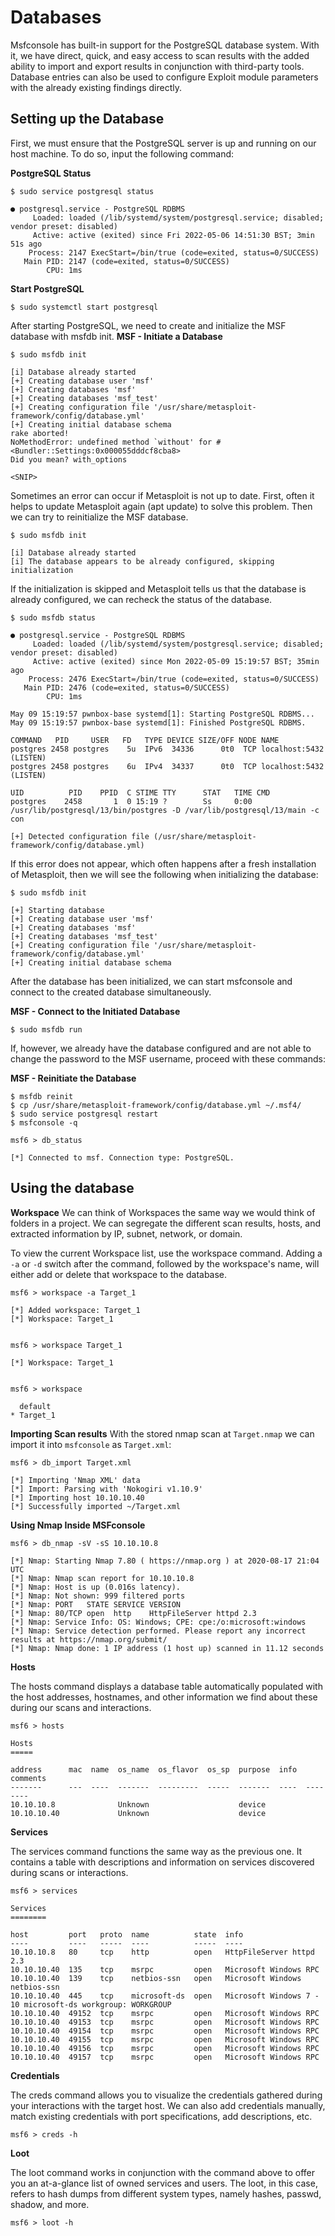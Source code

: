 # Databases
Msfconsole has built-in support for the PostgreSQL database system. With it, we have direct, quick, and easy access to scan results with the added ability to import and export results in conjunction with third-party tools. Database entries can also be used to configure Exploit module parameters with the already existing findings directly.
## Setting up the Database
First, we must ensure that the PostgreSQL server is up and running on our host machine. To do so, input the following command:

**PostgreSQL Status**
```
$ sudo service postgresql status

● postgresql.service - PostgreSQL RDBMS
     Loaded: loaded (/lib/systemd/system/postgresql.service; disabled; vendor preset: disabled)
     Active: active (exited) since Fri 2022-05-06 14:51:30 BST; 3min 51s ago
    Process: 2147 ExecStart=/bin/true (code=exited, status=0/SUCCESS)
   Main PID: 2147 (code=exited, status=0/SUCCESS)
        CPU: 1ms
```
**Start PostgreSQL**
```
$ sudo systemctl start postgresql
```
After starting PostgreSQL, we need to create and initialize the MSF database with msfdb init.
**MSF - Initiate a Database**
```
$ sudo msfdb init

[i] Database already started
[+] Creating database user 'msf'
[+] Creating databases 'msf'
[+] Creating databases 'msf_test'
[+] Creating configuration file '/usr/share/metasploit-framework/config/database.yml'
[+] Creating initial database schema
rake aborted!
NoMethodError: undefined method `without' for #<Bundler::Settings:0x000055dddcf8cba8>
Did you mean? with_options

<SNIP>
```
Sometimes an error can occur if Metasploit is not up to date. First, often it helps to update Metasploit again (apt update) to solve this problem. Then we can try to reinitialize the MSF database.
```
$ sudo msfdb init

[i] Database already started
[i] The database appears to be already configured, skipping initialization
```
If the initialization is skipped and Metasploit tells us that the database is already configured, we can recheck the status of the database.
```
$ sudo msfdb status

● postgresql.service - PostgreSQL RDBMS
     Loaded: loaded (/lib/systemd/system/postgresql.service; disabled; vendor preset: disabled)
     Active: active (exited) since Mon 2022-05-09 15:19:57 BST; 35min ago
    Process: 2476 ExecStart=/bin/true (code=exited, status=0/SUCCESS)
   Main PID: 2476 (code=exited, status=0/SUCCESS)
        CPU: 1ms

May 09 15:19:57 pwnbox-base systemd[1]: Starting PostgreSQL RDBMS...
May 09 15:19:57 pwnbox-base systemd[1]: Finished PostgreSQL RDBMS.

COMMAND   PID     USER   FD   TYPE DEVICE SIZE/OFF NODE NAME
postgres 2458 postgres    5u  IPv6  34336      0t0  TCP localhost:5432 (LISTEN)
postgres 2458 postgres    6u  IPv4  34337      0t0  TCP localhost:5432 (LISTEN)

UID          PID    PPID  C STIME TTY      STAT   TIME CMD
postgres    2458       1  0 15:19 ?        Ss     0:00 /usr/lib/postgresql/13/bin/postgres -D /var/lib/postgresql/13/main -c con

[+] Detected configuration file (/usr/share/metasploit-framework/config/database.yml)
```
If this error does not appear, which often happens after a fresh installation of Metasploit, then we will see the following when initializing the database:
```
$ sudo msfdb init

[+] Starting database
[+] Creating database user 'msf'
[+] Creating databases 'msf'
[+] Creating databases 'msf_test'
[+] Creating configuration file '/usr/share/metasploit-framework/config/database.yml'
[+] Creating initial database schema
```
After the database has been initialized, we can start msfconsole and connect to the created database simultaneously.

**MSF - Connect to the Initiated Database**
```
$ sudo msfdb run
```
If, however, we already have the database configured and are not able to change the password to the MSF username, proceed with these commands:

**MSF - Reinitiate the Database**
```
$ msfdb reinit
$ cp /usr/share/metasploit-framework/config/database.yml ~/.msf4/
$ sudo service postgresql restart
$ msfconsole -q

msf6 > db_status

[*] Connected to msf. Connection type: PostgreSQL.
```

## Using the database
**Workspace**
We can think of Workspaces the same way we would think of folders in a project. We can segregate the different scan results, hosts, and extracted information by IP, subnet, network, or domain.

To view the current Workspace list, use the workspace command. Adding a `-a` or `-d` switch after the command, followed by the workspace's name, will either add or delete that workspace to the database.
```
msf6 > workspace -a Target_1

[*] Added workspace: Target_1
[*] Workspace: Target_1


msf6 > workspace Target_1 

[*] Workspace: Target_1


msf6 > workspace

  default
* Target_1
```
**Importing Scan results**
With the stored nmap scan at `Target.nmap` we can import it into `msfconsole` as `Target.xml`:
```
msf6 > db_import Target.xml

[*] Importing 'Nmap XML' data
[*] Import: Parsing with 'Nokogiri v1.10.9'
[*] Importing host 10.10.10.40
[*] Successfully imported ~/Target.xml
```
**Using Nmap Inside MSFconsole**
```
msf6 > db_nmap -sV -sS 10.10.10.8

[*] Nmap: Starting Nmap 7.80 ( https://nmap.org ) at 2020-08-17 21:04 UTC
[*] Nmap: Nmap scan report for 10.10.10.8
[*] Nmap: Host is up (0.016s latency).
[*] Nmap: Not shown: 999 filtered ports
[*] Nmap: PORT   STATE SERVICE VERSION
[*] Nmap: 80/TCP open  http    HttpFileServer httpd 2.3
[*] Nmap: Service Info: OS: Windows; CPE: cpe:/o:microsoft:windows
[*] Nmap: Service detection performed. Please report any incorrect results at https://nmap.org/submit/ 
[*] Nmap: Nmap done: 1 IP address (1 host up) scanned in 11.12 seconds
```
**Hosts**

The hosts command displays a database table automatically populated with the host addresses, hostnames, and other information we find about these during our scans and interactions. 
```
msf6 > hosts

Hosts
=====

address      mac  name  os_name  os_flavor  os_sp  purpose  info  comments
-------      ---  ----  -------  ---------  -----  -------  ----  --------
10.10.10.8              Unknown                    device         
10.10.10.40             Unknown                    device  
```
**Services**

The services command functions the same way as the previous one. It contains a table with descriptions and information on services discovered during scans or interactions.
```
msf6 > services

Services
========

host         port   proto  name          state  info
----         ----   -----  ----          -----  ----
10.10.10.8   80     tcp    http          open   HttpFileServer httpd 2.3
10.10.10.40  135    tcp    msrpc         open   Microsoft Windows RPC
10.10.10.40  139    tcp    netbios-ssn   open   Microsoft Windows netbios-ssn
10.10.10.40  445    tcp    microsoft-ds  open   Microsoft Windows 7 - 10 microsoft-ds workgroup: WORKGROUP
10.10.10.40  49152  tcp    msrpc         open   Microsoft Windows RPC
10.10.10.40  49153  tcp    msrpc         open   Microsoft Windows RPC
10.10.10.40  49154  tcp    msrpc         open   Microsoft Windows RPC
10.10.10.40  49155  tcp    msrpc         open   Microsoft Windows RPC
10.10.10.40  49156  tcp    msrpc         open   Microsoft Windows RPC
10.10.10.40  49157  tcp    msrpc         open   Microsoft Windows RPC
```
**Credentials**

The creds command allows you to visualize the credentials gathered during your interactions with the target host. We can also add credentials manually, match existing credentials with port specifications, add descriptions, etc.
```
msf6 > creds -h
```
**Loot**

The loot command works in conjunction with the command above to offer you an at-a-glance list of owned services and users. The loot, in this case, refers to hash dumps from different system types, namely hashes, passwd, shadow, and more.
```
msf6 > loot -h
```